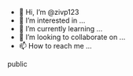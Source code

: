- 👋 Hi, I’m @zivp123
- 👀 I’m interested in ...
- 🌱 I’m currently learning ...
- 💞️ I’m looking to collaborate on ...
- 📫 How to reach me ...
 
public
<!---import java.util.Scanner;
public class Number
{
    public static void main (String [] args)
    {
        Scanner scan = new Scanner (System.in);
        System.out.println("Please enter a 4 digit number:");
        int number =scan.nextInt();
        if( (number >=1000 && number <=9999) || (number >= -9999 && number <= -1000))
        {  System.out.println("1.Reverse sign.");
            System.out.println("2.Reverse number.");
            System.out.println("3.Reverse sign and number.");
            System.out.println("please choose an option:");
            int option = scan.nextInt();

            if(option < 1 || option > 3)
            {
                System.out.println("Illegal option - you must choose 1, 2 or 3");
            }
            else
            { System.out.println("The result is");
                if(option ==1)

                {int newNumber =-number;
                    System.out.println(newNumber);
                } else if (option ==2)
                { int newNumber =number%10*1000 +(number/10)%10*100 + (number/100)%10*10
                        + (number/1000)%10;
                    System.out.println(newNumber);}
                else if (option ==3)
                {int newNumber =number%10*1000 +(number/10)%10*100 + (number/100)%10*10
                        + (number/1000)%10;
                    newNumber = -newNumber;
                    System.out.println(newNumber);}
            }

        }

        else
        {System.out.println ("Illegal number � you must enter a 4 digit number");}

    }}
zivp123/zivp123 is a ✨ special ✨ repository because its `README.md` (this file) appears on your GitHub profile.
You can click the Preview link to take a look at your changes.
--->
